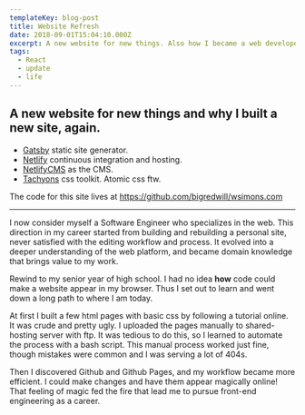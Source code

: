 ```yaml
---
templateKey: blog-post
title: Website Refresh
date: 2018-09-01T15:04:10.000Z
excerpt: A new website for new things. Also how I became a web developer.
tags:
  - React
  - update
  - life
---
```

## A new website for new things and why I built a new site, again.

* [Gatsby](https://www.gatsbyjs.org/) static site generator.
* [Netlify](https://www.netlify.com/) continuous integration and hosting.
* [NetlifyCMS](https://www.netlifycms.org/) as the CMS.
* [Tachyons](http://tachyons.io/) css toolkit. Atomic css ftw.

The code for this site lives at <https://github.com/bigredwill/wsimons.com>

---

I now consider myself a Software Engineer who specializes in the web. This direction in my career started from building and rebuilding a personal site, never satisfied with the editing workflow and process. It evolved into a deeper understanding of the web platform, and became domain knowledge that brings value to my work.

Rewind to my senior year of high school. I had no idea **how** code could make a website appear in my browser. Thus I set out to learn and went down a long path to where I am today.

At first I built a few html pages with basic css by following a tutorial online. It was crude and pretty ugly. I uploaded the pages manually to shared-hosting server with ftp. It was tedious to do this, so I learned to automate the process with a bash script.  This manual process worked just fine, though mistakes were common and I was serving a lot of 404s. 

Then I discovered Github and Github Pages, and my workflow became more efficient.  I could make changes and  have them appear magically online! That feeling of magic fed the fire that lead me to pursue front-end engineering as a career.

